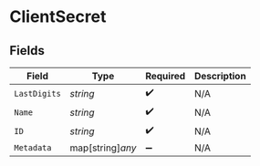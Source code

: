 # ClientSecret


## Fields

| Field              | Type               | Required           | Description        |
| ------------------ | ------------------ | ------------------ | ------------------ |
| `LastDigits`       | *string*           | :heavy_check_mark: | N/A                |
| `Name`             | *string*           | :heavy_check_mark: | N/A                |
| `ID`               | *string*           | :heavy_check_mark: | N/A                |
| `Metadata`         | map[string]*any*   | :heavy_minus_sign: | N/A                |